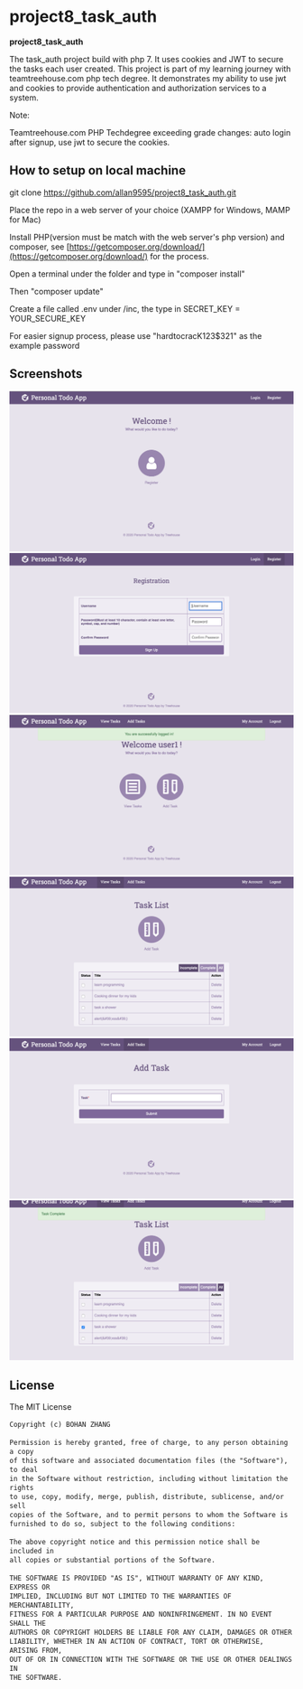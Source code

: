 # project8_task_auth

**project8_task_auth** 

The task_auth project build with php 7. It uses cookies and JWT to secure the tasks each user created. This project is part of my learning journey with teamtreehouse.com php tech degree. It demonstrates my ability to use jwt and cookies to provide authentication and authorization services to a system. 

Note: 

Teamtreehouse.com PHP Techdegree exceeding grade changes: auto login after signup, use jwt to secure the cookies.

## How to setup on local machine

git clone https://github.com/allan9595/project8_task_auth.git

Place the repo in a web server of your choice (XAMPP for Windows, MAMP for Mac)

Install PHP(version must be match with the web server's php version) and composer, see [https://getcomposer.org/download/](https://getcomposer.org/download/) for the process.

Open a terminal under the folder and type in "composer install" 

Then "composer update"

Create a file called .env under /inc, the type in SECRET_KEY = YOUR_SECURE_KEY

For easier signup process, please use "hardtocracK123$321" as the example password

## Screenshots

<img src='./screenshots/1.png' title='screenshot' width='' alt='screenshot' />

<img src='./screenshots/2.png' title='screenshot' width='' alt='screenshot' />

<img src='./screenshots/3.png' title='screenshot' width='' alt='screenshot' />

<img src='./screenshots/4.png' title='screenshot' width='' alt='screenshot' />

<img src='./screenshots/5.png' title='screenshot' width='' alt='screenshot' />

<img src='./screenshots/6.png' title='screenshot' width='' alt='screenshot' />

## License

   The MIT License

    Copyright (c) BOHAN ZHANG

    Permission is hereby granted, free of charge, to any person obtaining a copy
    of this software and associated documentation files (the "Software"), to deal
    in the Software without restriction, including without limitation the rights
    to use, copy, modify, merge, publish, distribute, sublicense, and/or sell
    copies of the Software, and to permit persons to whom the Software is
    furnished to do so, subject to the following conditions:

    The above copyright notice and this permission notice shall be included in
    all copies or substantial portions of the Software.

    THE SOFTWARE IS PROVIDED "AS IS", WITHOUT WARRANTY OF ANY KIND, EXPRESS OR
    IMPLIED, INCLUDING BUT NOT LIMITED TO THE WARRANTIES OF MERCHANTABILITY,
    FITNESS FOR A PARTICULAR PURPOSE AND NONINFRINGEMENT. IN NO EVENT SHALL THE
    AUTHORS OR COPYRIGHT HOLDERS BE LIABLE FOR ANY CLAIM, DAMAGES OR OTHER
    LIABILITY, WHETHER IN AN ACTION OF CONTRACT, TORT OR OTHERWISE, ARISING FROM,
    OUT OF OR IN CONNECTION WITH THE SOFTWARE OR THE USE OR OTHER DEALINGS IN
    THE SOFTWARE.
